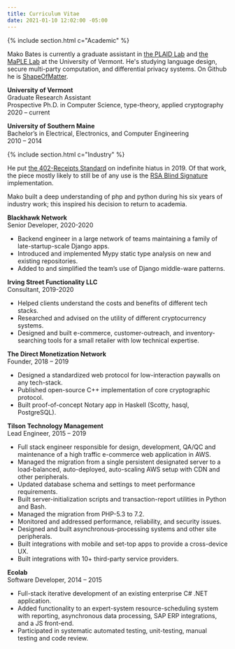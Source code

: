 ```yaml
---
title: Curriculum Vitae
date: 2021-01-10 12:02:00 -05:00
---
```


{% include section.html c="Academic" %}

Mako Bates is currently a graduate assistant in [the PLAID Lab](https://plaid.w3.uvm.edu/)
and [the MaPLE Lab](https://uvm-maple.github.io/about/) at the University of Vermont.
He's studying language design, secure multi-party computation, and differential privacy systems.
On Github he is [ShapeOfMatter](https://github.com/ShapeOfMatter).

**University of Vermont**  
Graduate Research Assistant  
Prospective Ph.D. in Computer Science, type-theory, applied cryptography  
2020 – current

**University of Southern Maine**  
Bachelor’s in Electrical, Electronics, and Computer Engineering  
2010 – 2014

{% include section.html c="Industry" %}

He put [the 402-Receipts Standard](https://www.402receipts.info/introduction.html) on indefinite hiatus in 2019. 
Of that work, the piece mostly likely to still be of any use is the [RSA Blind Signature](https://github.com/ShapeOfMatter/RSA-Blind-Signature) implementation.

Mako built a deep understanding of php and python during his six years of industry work; this inspired his decision to return to academia.

**Blackhawk Network**  
Senior Developer,	2020-2020

- Backend engineer in a large network of teams maintaining a family of late-startup-scale Django apps.
- Introduced and implemented Mypy static type analysis on new and existing repositories.
- Added to and simplified the team’s use of Django middle-ware patterns.  

**Irving Street Functionality LLC**  
Consultant,	2019-2020

- Helped clients understand the costs and benefits of different tech stacks.
- Researched and advised on the utility of different cryptocurrency systems.
- Designed and built e-commerce, customer-outreach, and inventory-searching tools for a small retailer with low technical expertise. 

**The Direct Monetization Network**  
Founder, 		2018 – 2019

- Designed a standardized web protocol for low-interaction paywalls on any tech-stack.
- Published open-source C++ implementation of core cryptographic protocol.
- Built proof-of-concept Notary app in Haskell (Scotty, hasql, PostgreSQL).

**Tilson Technology Management**  
Lead Engineer,	2015 – 2019

- Full stack engineer responsible for design, development, QA/QC and maintenance of a high traffic e-commerce web application in AWS. 
- Managed the migration from a single persistent designated server
  to a load-balanced, auto-deployed, auto-scaling AWS setup with CDN and other peripherals.
- Updated database schema and settings to meet performance requirements.
- Built server-initialization scripts and transaction-report utilities in Python and Bash.
- Managed the migration from PHP-5.3 to 7.2.
- Monitored and addressed performance, reliability, and security issues. 
- Designed and built asynchronous-processing systems and other site peripherals. 
- Built integrations with mobile and set-top apps to provide a cross-device UX.
- Built integrations with 10+ third-party service providers. 

**Ecolab**  
Software Developer, 	2014 – 2015

- Full-stack iterative development of an existing enterprise C# .NET application.
- Added functionality to an expert-system resource-scheduling system with reporting, asynchronous data processing, SAP ERP integrations,
  and a JS front-end.
- Participated in systematic automated testing, unit-testing, manual testing and code review.


